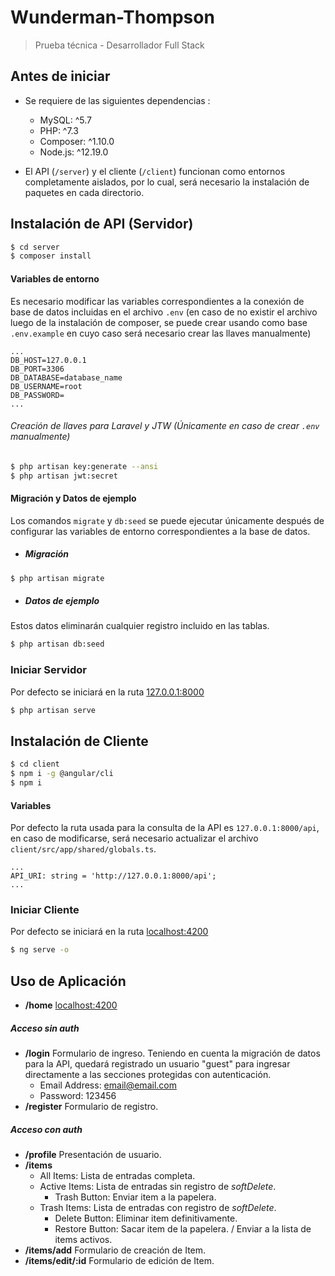 # Wunderman-Thompson
> Prueba técnica - Desarrollador Full Stack

## Antes de iniciar
* Se requiere de las siguientes dependencias : 
  * MySQL: ^5.7
  * PHP: ^7.3
  * Composer: ^1.10.0
  * Node.js: ^12.19.0

* El API (`/server`) y el cliente (`/client`) funcionan como entornos completamente aislados, por lo cual, será necesario la instalación de paquetes en cada directorio.

## Instalación de API (Servidor)
```sh
$ cd server
$ composer install
```
#### Variables de entorno 
Es necesario modificar las variables correspondientes a la conexión de base de datos incluidas en el archivo `.env` (en caso de no existir el archivo luego de la instalación de composer, se puede crear usando como base `.env.example` en cuyo caso será necesario crear las llaves manualmente)
```
...
DB_HOST=127.0.0.1
DB_PORT=3306
DB_DATABASE=database_name
DB_USERNAME=root
DB_PASSWORD=
...
```
###### Creación de llaves para Laravel y JTW (Únicamente en caso de crear `.env` manualmente)
```sh
$ php artisan key:generate --ansi
$ php artisan jwt:secret
```

#### Migración y Datos de ejemplo
Los comandos `migrate` y `db:seed` se puede ejecutar únicamente después de configurar las variables de entorno correspondientes a la base de datos.
* ##### Migración
```sh
$ php artisan migrate
```
* ##### Datos de ejemplo
Estos datos eliminarán cualquier registro incluido en las tablas.
```sh
$ php artisan db:seed
```
### Iniciar Servidor
Por defecto se iniciará en la ruta [127.0.0.1:8000](http://127.0.0.1:8000)
```sh
$ php artisan serve
```


## Instalación de Cliente
```sh
$ cd client
$ npm i -g @angular/cli
$ npm i
```
#### Variables
Por defecto la ruta usada para la consulta de la API es `127.0.0.1:8000/api`, en caso de modificarse, será necesario actualizar el archivo `client/src/app/shared/globals.ts`.
```
...
API_URI: string = 'http://127.0.0.1:8000/api';
...
```
### Iniciar Cliente
Por defecto se iniciará en la ruta [localhost:4200](http://localhost:4200)
```sh
$ ng serve -o
```

## Uso de Aplicación
* __/home__ [localhost:4200](http://localhost:4200)
##### Acceso sin auth
* __/login__ Formulario de ingreso. Teniendo en cuenta la migración de datos para la API, quedará registrado un usuario "guest" para ingresar directamente a las secciones protegidas con autenticación.
  * Email Address: email@email.com
  * Password: 123456
* __/register__ Formulario de registro.
##### Acceso con auth
* __/profile__ Presentación de usuario.
* __/items__  
  * All Items: Lista de entradas completa.
  * Active Items: Lista de entradas sin registro de _softDelete_.
    * Trash Button: Enviar item a la papelera.
  * Trash Items: Lista de entradas con registro de _softDelete_.
    * Delete Button: Eliminar item definitivamente.
    * Restore Button: Sacar item de la papelera. / Enviar a la lista de items activos.
* __/items/add__ Formulario de creación de Item.
* __/items/edit/:id__ Formulario de edición de Item.

